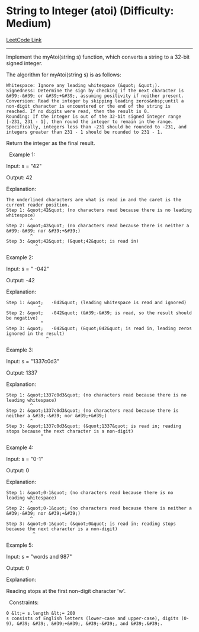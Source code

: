 # String to Integer (atoi) (Difficulty: Medium)

[LeetCode Link](https://leetcode.com/problems/string-to-integer-atoi/)

---

Implement the myAtoi(string s) function, which converts a string to a 32-bit signed integer.

The algorithm for myAtoi(string s) is as follows:


	Whitespace: Ignore any leading whitespace (&quot; &quot;).
	Signedness: Determine the sign by checking if the next character is &#39;-&#39; or &#39;+&#39;, assuming positivity if neither present.
	Conversion: Read the integer by skipping leading zeros&nbsp;until a non-digit character is encountered or the end of the string is reached. If no digits were read, then the result is 0.
	Rounding: If the integer is out of the 32-bit signed integer range [-231, 231 - 1], then round the integer to remain in the range. Specifically, integers less than -231 should be rounded to -231, and integers greater than 231 - 1 should be rounded to 231 - 1.


Return the integer as the final result.

&nbsp;
Example 1:


Input: s = &quot;42&quot;

Output: 42

Explanation:

```
The underlined characters are what is read in and the caret is the current reader position.
Step 1: &quot;42&quot; (no characters read because there is no leading whitespace)
         ^
Step 2: &quot;42&quot; (no characters read because there is neither a &#39;-&#39; nor &#39;+&#39;)
         ^
Step 3: &quot;42&quot; (&quot;42&quot; is read in)
           ^
```


Example 2:


Input: s = &quot; -042&quot;

Output: -42

Explanation:

```
Step 1: &quot;   -042&quot; (leading whitespace is read and ignored)
            ^
Step 2: &quot;   -042&quot; (&#39;-&#39; is read, so the result should be negative)
             ^
Step 3: &quot;   -042&quot; (&quot;042&quot; is read in, leading zeros ignored in the result)
               ^
```


Example 3:


Input: s = &quot;1337c0d3&quot;

Output: 1337

Explanation:

```
Step 1: &quot;1337c0d3&quot; (no characters read because there is no leading whitespace)
         ^
Step 2: &quot;1337c0d3&quot; (no characters read because there is neither a &#39;-&#39; nor &#39;+&#39;)
         ^
Step 3: &quot;1337c0d3&quot; (&quot;1337&quot; is read in; reading stops because the next character is a non-digit)
             ^
```


Example 4:


Input: s = &quot;0-1&quot;

Output: 0

Explanation:

```
Step 1: &quot;0-1&quot; (no characters read because there is no leading whitespace)
         ^
Step 2: &quot;0-1&quot; (no characters read because there is neither a &#39;-&#39; nor &#39;+&#39;)
         ^
Step 3: &quot;0-1&quot; (&quot;0&quot; is read in; reading stops because the next character is a non-digit)
          ^
```


Example 5:


Input: s = &quot;words and 987&quot;

Output: 0

Explanation:

Reading stops at the first non-digit character &#39;w&#39;.


&nbsp;
Constraints:


	0 &lt;= s.length &lt;= 200
	s consists of English letters (lower-case and upper-case), digits (0-9), &#39; &#39;, &#39;+&#39;, &#39;-&#39;, and &#39;.&#39;.


